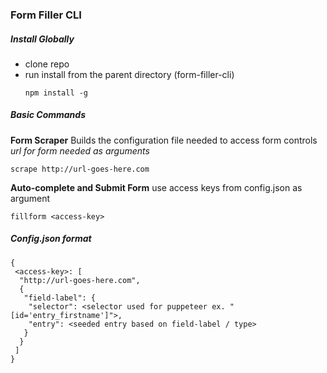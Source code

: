 ### Form Filler CLI

##### Install Globally
* clone repo
* run install from the parent directory (form-filler-cli)
  ```
  npm install -g
  ```

##### Basic Commands
**Form Scraper**
Builds the configuration file needed to access form controls
*url for form needed as arguments*
```
scrape http://url-goes-here.com
```

**Auto-complete and Submit Form**
use access keys from config.json as argument
```
fillform <access-key>
```

##### Config.json format
```
{
 <access-key>: [
  "http://url-goes-here.com",
  {
   "field-label": {
    "selector": <selector used for puppeteer ex. "[id='entry_firstname']">,
    "entry": <seeded entry based on field-label / type>
   }
  }
 ]   
}
```